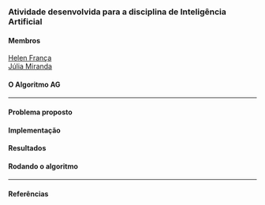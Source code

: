 ### Atividade desenvolvida para a disciplina de Inteligência Artificial

#### Membros
[Helen França](https://github.com/helenfranca)
<br>[Júlia Miranda](https://github.com/juliamrc)

#### O Algoritmo AG

________________
#### Problema proposto



#### Implementação



#### Resultados



#### Rodando o algoritmo


________________
#### Referências
